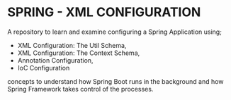 # SPRING - XML CONFIGURATION

A repository to learn and examine configuring a Spring Application using;
* XML Configuration: The Util Schema,
* XML Configuration: The Context Schema,
* Annotation Configuration,
* IoC Configuration

concepts to understand how Spring Boot runs in the background and how Spring Framework takes control of the processes. 